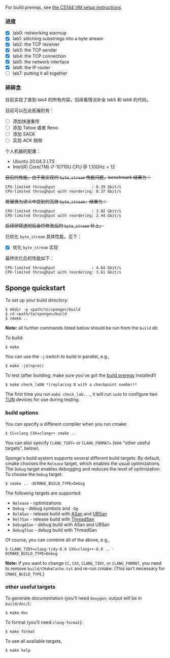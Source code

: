 For build prereqs, see [the CS144 VM setup instructions](https://web.stanford.edu/class/cs144/vm_howto).

### 进度

- [x] lab0: networking warmup
- [x] lab1: stitching substrings into a byte stream
- [x] lab2: the TCP receiver
- [x] lab3: the TCP sender
- [x] lab4: the TCP connection
- [x] lab5: the network interface
- [x] lab6: the IP router
- [ ] lab7: putting it all together

### 碎碎念

目前实现了直到 lab4 的所有内容，后续看情况补全 lab5 和 lab6 的代码。

目前可以在此拓展的有：

- [ ] 添加快速重传
- [ ] 添加 Tahoe 或者 Reno
- [ ] 添加 SACK
- [ ] 实现 ACK 捎带

个人机器的配置：

- Ubuntu 20.04.3 LTS
- Intel(R) Core(TM) i7-10710U CPU @ 1.10GHz × 12

~~目前的性能，由于我实现的 `byte_stream` 性能问题，benchmark 结果为：~~

```
CPU-limited throughput                : 0.39 Gbit/s
CPU-limited throughput with reordering: 0.37 Gbit/s
```

~~若替换为讲义中提到的高效 `byte_stream`，结果为：~~

```
CPU-limited throughput                : 3.02 Gbit/s
CPU-limited throughput with reordering: 2.44 Gbit/s
```

~~后续研究透彻后会将修改后的 `byte_stream` 补上。~~

已优化 `byte_stream` 具体性能，见下：

- [x] 优化 `byte_stream` 实现

最终优化后的性能如下：
```
CPU-limited throughput                : 4.64 Gbit/s
CPU-limited throughput with reordering: 3.61 Gbit/s
```

## Sponge quickstart

To set up your build directory:

	$ mkdir -p <path/to/sponge>/build
	$ cd <path/to/sponge>/build
	$ cmake ..

**Note:** all further commands listed below should be run from the `build` dir.

To build:

    $ make

You can use the `-j` switch to build in parallel, e.g.,

    $ make -j$(nproc)

To test (after building; make sure you've got the [build prereqs](https://web.stanford.edu/class/cs144/vm_howto) installed!)

    $ make check_labN *(replacing N with a checkpoint number)*

The first time you run `make check_lab...`, it will run `sudo` to configure two
[TUN](https://www.kernel.org/doc/Documentation/networking/tuntap.txt) devices for use during
testing.

### build options

You can specify a different compiler when you run cmake:

    $ CC=clang CXX=clang++ cmake ..

You can also specify `CLANG_TIDY=` or `CLANG_FORMAT=` (see "other useful targets", below).

Sponge's build system supports several different build targets. By default, cmake chooses the `Release`
target, which enables the usual optimizations. The `Debug` target enables debugging and reduces the
level of optimization. To choose the `Debug` target:

    $ cmake .. -DCMAKE_BUILD_TYPE=Debug

The following targets are supported:

- `Release` - optimizations
- `Debug` - debug symbols and `-Og`
- `RelASan` - release build with [ASan](https://en.wikipedia.org/wiki/AddressSanitizer) and
  [UBSan](https://developers.redhat.com/blog/2014/10/16/gcc-undefined-behavior-sanitizer-ubsan/)
- `RelTSan` - release build with
  [ThreadSan](https://developer.mozilla.org/en-US/docs/Mozilla/Projects/Thread_Sanitizer)
- `DebugASan` - debug build with ASan and UBSan
- `DebugTSan` - debug build with ThreadSan

Of course, you can combine all of the above, e.g.,

    $ CLANG_TIDY=clang-tidy-6.0 CXX=clang++-6.0 .. -DCMAKE_BUILD_TYPE=Debug

**Note:** if you want to change `CC`, `CXX`, `CLANG_TIDY`, or `CLANG_FORMAT`, you need to remove
`build/CMakeCache.txt` and re-run cmake. (This isn't necessary for `CMAKE_BUILD_TYPE`.)

### other useful targets

To generate documentation (you'll need `doxygen`; output will be in `build/doc/`):

    $ make doc

To format (you'll need `clang-format`):

    $ make format

To see all available targets,

    $ make help
